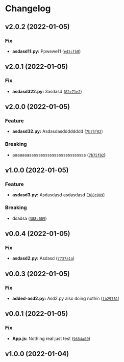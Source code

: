 # Changelog

<!--next-version-placeholder-->

## v2.0.2 (2022-01-05)
### Fix
* **asdasd11.py:** Ppwewe11 ([`e43cfb8`](https://github.com/guyyaakov1/moonsitehometask/commit/e43cfb88b88e353521b359b1d8cf31a13f98e511))

## v2.0.1 (2022-01-05)
### Fix
* **asdasd322.py:** 3asdasd ([`82c71e2`](https://github.com/guyyaakov1/moonsitehometask/commit/82c71e29da3f01b3cd965078fef90971de63b3b9))

## v2.0.0 (2022-01-05)
### Feature
* **asdasd32.py:** Asdasdasdddddddd ([`7b75f02`](https://github.com/guyyaakov1/moonsitehometask/commit/7b75f0288eca204a91d2edc1e09a8b535bfb7171))

### Breaking
* aaaaaaasssssssssssssssssssssssss  ([`7b75f02`](https://github.com/guyyaakov1/moonsitehometask/commit/7b75f0288eca204a91d2edc1e09a8b535bfb7171))

## v1.0.0 (2022-01-05)
### Feature
* **asdasd3.py:** Asdasdasd asdasdasd ([`388c009`](https://github.com/guyyaakov1/moonsitehometask/commit/388c009fda9c5404ca062e67f5a879838b12d795))

### Breaking
* dsadsa  ([`388c009`](https://github.com/guyyaakov1/moonsitehometask/commit/388c009fda9c5404ca062e67f5a879838b12d795))

## v0.0.4 (2022-01-05)
### Fix
* **asdasd2.py:** Asdasd ([`7737a1a`](https://github.com/guyyaakov1/moonsitehometask/commit/7737a1aa8a9a91f223b1e439cdae8254b1125703))

## v0.0.3 (2022-01-05)
### Fix
* **added-asd2.py:** Asd2.py also doing nothin ([`fb29761`](https://github.com/guyyaakov1/moonsitehometask/commit/fb29761723bdfd836a3c2f05809fe9c1648a094a))

## v0.0.1 (2022-01-05)
### Fix
* **App.js:** Nothing real just test ([`9684a80`](https://github.com/guyyaakov1/moonsitehometask/commit/9684a808914c3f6e371dbffa0eea2e50f4a9d203))

## v1.0.0 (2022-01-04)

